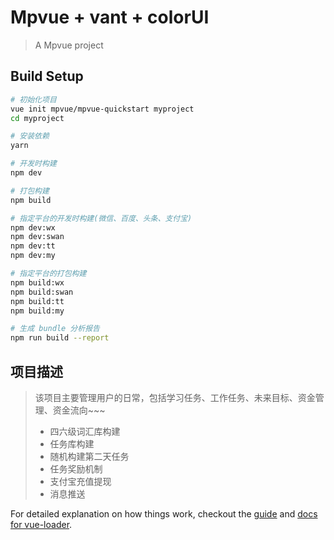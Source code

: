 # Mpvue + vant + colorUI

> A Mpvue project

## Build Setup

``` bash
# 初始化项目
vue init mpvue/mpvue-quickstart myproject
cd myproject

# 安装依赖
yarn

# 开发时构建
npm dev

# 打包构建
npm build

# 指定平台的开发时构建(微信、百度、头条、支付宝)
npm dev:wx
npm dev:swan
npm dev:tt
npm dev:my

# 指定平台的打包构建
npm build:wx
npm build:swan
npm build:tt
npm build:my

# 生成 bundle 分析报告
npm run build --report
```
## 项目描述
>该项目主要管理用户的日常，包括学习任务、工作任务、未来目标、资金管理、资金流向~~~
>* 四六级词汇库构建
>* 任务库构建
>* 随机构建第二天任务
>* 任务奖励机制
>* 支付宝充值提现
>* 消息推送

For detailed explanation on how things work, checkout the [guide](http://vuejs-templates.github.io/webpack/) and [docs for vue-loader](http://vuejs.github.io/vue-loader).
